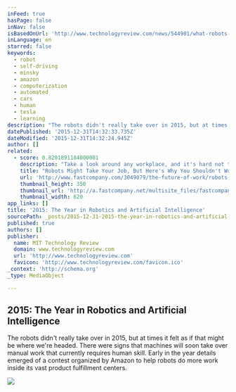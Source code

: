 ```yaml
---
inFeed: true
hasPage: false
inNav: false
isBasedOnUrl: 'http://www.technologyreview.com/news/544901/what-robots-and-ai-learned-in-2015/'
inLanguage: en
starred: false
keywords:
  - robot
  - self-driving
  - minsky
  - amazon
  - computerization
  - automated
  - cars
  - human
  - tesla
  - learning
description: "The robots didn't really take over in 2015, but at times it felt as if that might be where we're headed. There were signs that machines will soon take over manual work that currently requires human skill. Early in the year details emerged of a contest organized by Amazon to help robots do more work inside its vast product fulfillment centers."
datePublished: '2015-12-31T14:32:33.735Z'
dateModified: '2015-12-31T14:32:24.945Z'
author: []
related:
  - score: 0.8201891184000001
    description: "Take a look around any workplace, and it's hard not to see the radical transformations revolutionizing the way we work. One of those major changes is the evolution of modern robotics, or artificial intelligence (AI), which has made our lives easier but also stirred some worries as to how human workers will be affected."
    title: "Robots Might Take Your Job, But Here's Why You Shouldn't Worry"
    url: 'http://www.fastcompany.com/3049079/the-future-of-work/robots-might-take-your-job-but-heres-why-you-shouldnt-worry'
    thumbnail_height: 350
    thumbnail_url: 'http://a.fastcompany.net/multisite_files/fastcompany/imagecache/620x350/poster/2015/07/3049079-poster-p-1-robots-might-take-your-job-but-heres-why-you-shouldnt-worry.jpg'
    thumbnail_width: 620
app_links: []
title: '2015: The Year in Robotics and Artificial Intelligence'
sourcePath: _posts/2015-12-31-2015-the-year-in-robotics-and-artificial-intelligence-or-mit.md
published: true
authors: []
publisher:
  name: MIT Technology Review
  domain: www.technologyreview.com
  url: 'http://www.technologyreview.com'
  favicon: 'http://www.technologyreview.com/favicon.ico'
_context: 'http://schema.org'
_type: MediaObject

---
```

<article style=""><h1>2015: The Year in Robotics and Artificial Intelligence</h1><p>The robots didn't really take over in 2015, but at times it felt as if that might be where we're headed. There were signs that machines will soon take over manual work that currently requires human skill. Early in the year details emerged of a contest organized by Amazon to help robots do more work inside its vast product fulfillment centers.</p><img src="https://s3-us-west-2.amazonaws.com/the-grid-img/p/61d3db59f5c6a7c9ff9f19b992cd14cc13b3f81e.jpg" /></article>